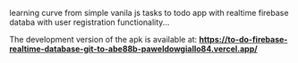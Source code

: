 learning curve from simple vanila js tasks to todo app with realtime firebase databa with user registration functionality... 

The development version of the apk is available at: <b>https://to-do-firebase-realtime-database-git-to-abe88b-paweldowgiallo84.vercel.app/</b>
